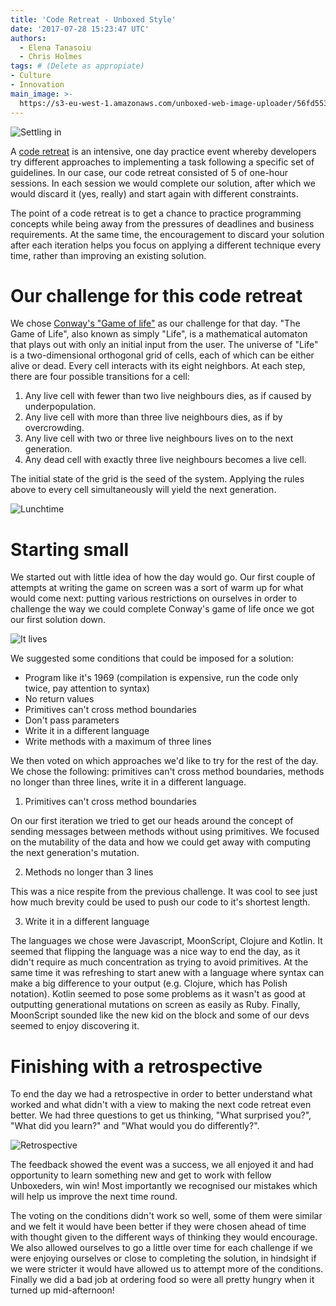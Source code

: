 ```yaml
---
title: 'Code Retreat - Unboxed Style'
date: '2017-07-28 15:23:47 UTC'
authors:
  - Elena Tanasoiu
  - Chris Holmes
tags: # (Delete as appropiate) 
- Culture
- Innovation
main_image: >-
  https://s3-eu-west-1.amazonaws.com/unboxed-web-image-uploader/56fd553b3324e66497fd76de9d6bfb0c.jpg
---
```


![Settling in](https://s3-eu-west-1.amazonaws.com/unboxed-web-image-uploader/56fd553b3324e66497fd76de9d6bfb0c.jpg)

A [code retreat](http://coderetreat.org/) is an intensive, one day practice event whereby developers try different approaches to 
implementing a task following a specific set of guidelines. In our case, our code retreat consisted of 5 of one-hour sessions. 
In each session we would complete our solution, after which we would discard it (yes, really) and start again with different constraints.

The point of a code retreat is to get a chance to practice programming concepts while being away from the pressures of deadlines 
and business requirements. At the same time, the encouragement to discard your solution after each iteration helps you focus on applying 
a different technique every time, rather than improving an existing solution. 

# Our challenge for this code retreat

We chose [Conway's "Game of life"](https://en.wikipedia.org/wiki/Conway%27s_Game_of_Life) as our challenge for that day. 
"The Game of Life", also known as simply "Life", is a
mathematical automaton that plays out with only an initial input from the user. The universe of "Life" is a 
two-dimensional orthogonal grid of cells, each of which can be either alive or dead. Every cell interacts with 
its eight neighbors. At each step, there are four possible transitions for a cell:

1. Any live cell with fewer than two live neighbours dies, as if caused by underpopulation.
2. Any live cell with more than three live neighbours dies, as if by overcrowding.
3. Any live cell with two or three live neighbours lives on to the next generation.
4. Any dead cell with exactly three live neighbours becomes a live cell.

The initial state of the grid is the seed of the system. Applying the rules above to every cell simultaneously will yield the next generation.

![Lunchtime](https://s3-eu-west-1.amazonaws.com/unboxed-web-image-uploader/1fb76e4248cfa1df86bfcfae38981643.jpg)

# Starting small

We started out with little idea of how the day would go. Our first couple of attempts at writing
the game on screen was a sort of warm up for what would come next: putting various restrictions
on ourselves in order to challenge the way we could complete Conway's game of life once we
got our first solution down.

![It lives](https://s3-eu-west-1.amazonaws.com/unboxed-web-image-uploader/130ce32da3f5cc07182fafed8a8d6590.png)

We suggested some conditions that could be imposed for a solution:

* Program like it's 1969 (compilation is expensive, run the code only twice, pay attention to syntax)
* No return values
* Primitives can't cross method boundaries
* Don't pass parameters
* Write it in a different language
* Write methods with a maximum of three lines

We then voted on which approaches we'd like to try for the rest of the day. We chose the following: primitives can't cross method boundaries, methods 
no longer than three lines, write it in a different language.

1) Primitives can't cross method boundaries

On our first iteration we tried to get our heads around the concept of sending messages
between methods without using primitives. We focused on the mutability of the data and how we could
get away with computing the next generation's mutation.

2) Methods no longer than 3 lines

This was a nice respite from the previous challenge. It was cool to see just how much brevity could be
used to push our code to it's shortest length.

3) Write it in a different language

The languages we chose were Javascript, MoonScript, Clojure and Kotlin. It seemed that flipping the language was a
nice way to end the day, as it didn't require as much concentration as trying to avoid primitives. At the same
time it was refreshing to start anew with a language where syntax can make a big difference to your output 
(e.g. Clojure, which has Polish notation). Kotlin seemed to pose some problems as it wasn't as good at outputting 
generational mutations on screen as easily as Ruby. Finally, MoonScript sounded like the new kid on the block and some of our devs seemed to enjoy discovering it.

# Finishing with a retrospective

To end the day we had a retrospective in order to better understand what worked and what didn't with a view to making the next code retreat even better.
We had three questions to get us thinking, "What surprised you?", "What did you learn?" and "What would you do differently?". 

![Retrospective](https://s3-eu-west-1.amazonaws.com/unboxed-web-image-uploader/a90dc73f098673e1b1b967320542c2f2.jpg)

The feedback showed the event was a success, we all enjoyed it and had opportunity to learn something new and get to work with fellow Unboxeders, win win! Most importantly we recognised our 
mistakes which will help us improve the next time round.

The voting on the conditions didn't work so well, some of them were similar and we felt it 
would have been better if they were chosen ahead of time with thought given to the different ways of thinking they would encourage. We also allowed ourselves to 
go a little over time for each challenge if we were enjoying ourselves or close to completing the solution, in hindsight if we were stricter it would have allowed 
us to attempt more of the conditions. Finally we did a bad job at ordering food so were all pretty hungry when it turned up mid-afternoon!

